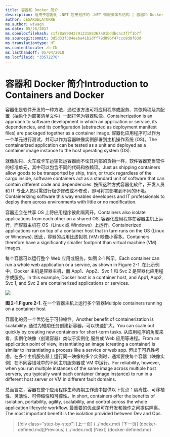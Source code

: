 ```yaml
---
title: 容器和 Docker 简介
description: 适用于容器化 .NET 应用程序的 .NET 微服务体系结构 | 容器和 Docker 简介
author: CESARDELATORRE
ms.author: wiwagn
ms.date: 05/26/2017
ms.openlocfilehash: c1f78a8904270123188367a01bddbcac3f7f1b7f
ms.sourcegitcommit: 3d5d33f384eeba41b2dff79d096f47ccc8d8f03d
ms.translationtype: HT
ms.contentlocale: zh-CN
ms.lasthandoff: 05/04/2018
ms.locfileid: "33572270"
---
```

# <a name="introduction-to-containers-and-docker"></a><span data-ttu-id="6300b-103">容器和 Docker 简介</span><span class="sxs-lookup"><span data-stu-id="6300b-103">Introduction to Containers and Docker</span></span>

<span data-ttu-id="6300b-104">容器化是软件开发的一种方法，通过该方法可将应用程序或服务、其依赖项及其配置（抽象化为部署清单文件）一起打包为容器映像。</span><span class="sxs-lookup"><span data-stu-id="6300b-104">Containerization is an approach to software development in which an application or service, its dependencies, and its configuration (abstracted as deployment manifest files) are packaged together as a container image.</span></span> <span data-ttu-id="6300b-105">容器化应用程序可以作为一个单元进行测试，并可以作为容器映像实例部署到主机操作系统 (OS)。</span><span class="sxs-lookup"><span data-stu-id="6300b-105">The containerized application can be tested as a unit and deployed as a container image instance to the host operating system (OS).</span></span>

<span data-ttu-id="6300b-106">就像船只、火车或卡车运输货运容器而不论其内部的货物一样，软件容器充当软件的标准单元，其中可以包含不同的代码和依赖项。</span><span class="sxs-lookup"><span data-stu-id="6300b-106">Just as shipping containers allow goods to be transported by ship, train, or truck regardless of the cargo inside, software containers act as a standard unit of software that can contain different code and dependencies.</span></span> <span data-ttu-id="6300b-107">按照这种方式容器化软件，开发人员和 IT 专业人员只需进行极少修改或不修改，即可将其部署到不同的环境。</span><span class="sxs-lookup"><span data-stu-id="6300b-107">Containerizing software this way enables developers and IT professionals to deploy them across environments with little or no modification.</span></span>

<span data-ttu-id="6300b-108">容器还会在共享 OS 上将应用程序彼此隔离开。</span><span class="sxs-lookup"><span data-stu-id="6300b-108">Containers also isolate applications from each other on a shared OS.</span></span> <span data-ttu-id="6300b-109">容器化应用程序在容器主机上运行，而容器主机在 OS（Linux 或 Windows）上运行。</span><span class="sxs-lookup"><span data-stu-id="6300b-109">Containerized applications run on top of a container host that in turn runs on the OS (Linux or Windows).</span></span> <span data-ttu-id="6300b-110">因此，容器的占用比虚拟机 (VM) 映像小得多。</span><span class="sxs-lookup"><span data-stu-id="6300b-110">Containers therefore have a significantly smaller footprint than virtual machine (VM) images.</span></span>

<span data-ttu-id="6300b-111">每个容器可以运行整个 Web 应用或服务，如图 2-1 所示。</span><span class="sxs-lookup"><span data-stu-id="6300b-111">Each container can run a whole web application or a service, as shown in Figure 2-1.</span></span> <span data-ttu-id="6300b-112">在此示例中，Docker 主机是容器主机，而 App1、App2、Svc 1 和 Svc 2 是容器化应用程序或服务。</span><span class="sxs-lookup"><span data-stu-id="6300b-112">In this example, Docker host is a container host, and App1, App2, Svc 1, and Svc 2 are containerized applications or services.</span></span>

![](./media/image1.png)

<span data-ttu-id="6300b-113">**图 2-1**.</span><span class="sxs-lookup"><span data-stu-id="6300b-113">**Figure 2-1**.</span></span> <span data-ttu-id="6300b-114">在一个容器主机上运行多个容器</span><span class="sxs-lookup"><span data-stu-id="6300b-114">Multiple containers running on a container host</span></span>

<span data-ttu-id="6300b-115">容器化的另一个优势在于可伸缩性。</span><span class="sxs-lookup"><span data-stu-id="6300b-115">Another benefit of containerization is scalability.</span></span> <span data-ttu-id="6300b-116">通过为短期任务创建新容器，可以快速扩大。</span><span class="sxs-lookup"><span data-stu-id="6300b-116">You can scale out quickly by creating new containers for short-term tasks.</span></span> <span data-ttu-id="6300b-117">从应用程序的角度来看，实例化映像（创建容器）类似于实例化 服务或 Web 应用等进程。</span><span class="sxs-lookup"><span data-stu-id="6300b-117">From an application point of view, instantiating an image (creating a container) is similar to instantiating a process like a service or web app.</span></span> <span data-ttu-id="6300b-118">但出于可靠性考虑，在多个主机服务器上运行同一映像的多个实例时，通常要使每个容器（映像实例）在不同容错域中的不同主机服务器或 VM 中运行。</span><span class="sxs-lookup"><span data-stu-id="6300b-118">For reliability, however, when you run multiple instances of the same image across multiple host servers, you typically want each container (image instance) to run in a different host server or VM in different fault domains.</span></span>

<span data-ttu-id="6300b-119">总而言之，容器在整个应用程序生命周期工作流中提供以下优点：隔离性、可移植性、灵活性、可伸缩性和可控性。</span><span class="sxs-lookup"><span data-stu-id="6300b-119">In short, containers offer the benefits of isolation, portability, agility, scalability, and control across the whole application lifecycle workflow.</span></span> <span data-ttu-id="6300b-120">最重要的优点是可在开发和操作之间提供隔离。</span><span class="sxs-lookup"><span data-stu-id="6300b-120">The most important benefit is the isolation provided between Dev and Ops.</span></span>


>[!div class="step-by-step"]
<span data-ttu-id="6300b-121">[上一页] (../index.md) [下一页] (docker-defined.md)</span><span class="sxs-lookup"><span data-stu-id="6300b-121">[Previous] (../index.md) [Next] (docker-defined.md)</span></span>
